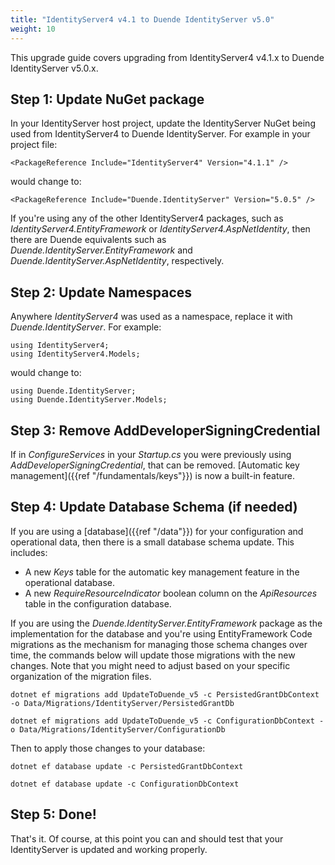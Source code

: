 ```yaml
---
title: "IdentityServer4 v4.1 to Duende IdentityServer v5.0"
weight: 10
---
```


This upgrade guide covers upgrading from IdentityServer4 v4.1.x to Duende IdentityServer v5.0.x.

## Step 1: Update NuGet package

In your IdentityServer host project, update the IdentityServer NuGet being used from IdentityServer4 to Duende IdentityServer. 
For example in your project file:

```
<PackageReference Include="IdentityServer4" Version="4.1.1" />
```

would change to: 

```
<PackageReference Include="Duende.IdentityServer" Version="5.0.5" />
```

If you're using any of the other IdentityServer4 packages, such as *IdentityServer4.EntityFramework* or *IdentityServer4.AspNetIdentity*, then there are Duende equivalents such as *Duende.IdentityServer.EntityFramework* and *Duende.IdentityServer.AspNetIdentity*, respectively.

## Step 2: Update Namespaces

Anywhere *IdentityServer4* was used as a namespace, replace it with *Duende.IdentityServer*. For example:

```
using IdentityServer4;
using IdentityServer4.Models;
```

would change to:

```
using Duende.IdentityServer;
using Duende.IdentityServer.Models;
```

## Step 3: Remove AddDeveloperSigningCredential

If in *ConfigureServices* in your *Startup.cs* you were previously using *AddDeveloperSigningCredential*, that can be removed. 
[Automatic key management]({{ref "/fundamentals/keys"}}) is now a built-in feature.

## Step 4: Update Database Schema (if needed)

If you are using a [database]({{ref "/data"}}) for your configuration and operational data, then there is a small database schema update.
This includes:

* A new *Keys* table for the automatic key management feature in the operational database.
* A new *RequireResourceIndicator* boolean column on the *ApiResources* table in the configuration database.

If you are using the *Duende.IdentityServer.EntityFramework* package as the implementation for the database and you're using EntityFramework Code migrations as the mechanism for managing those schema changes over time, the commands below will update those migrations with the new changes.
Note that you might need to adjust based on your specific organization of the migration files.

```
dotnet ef migrations add UpdateToDuende_v5 -c PersistedGrantDbContext -o Data/Migrations/IdentityServer/PersistedGrantDb

dotnet ef migrations add UpdateToDuende_v5 -c ConfigurationDbContext -o Data/Migrations/IdentityServer/ConfigurationDb
```

Then to apply those changes to your database:

```
dotnet ef database update -c PersistedGrantDbContext

dotnet ef database update -c ConfigurationDbContext
```

## Step 5: Done!

That's it. Of course, at this point you can and should test that your IdentityServer is updated and working properly.
